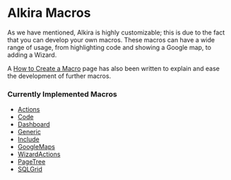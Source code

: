[How to Create a Macro]: /#/Documentation/Macros_HOWTO
[Macros]: /#/Documentation/Macros

# Alkira Macros

As we have mentioned, Alkira is highly customizable; this is due to the fact that you can develop your own macros. These macros can have a wide range of usage, from highlighting code and showing a Google map, to adding a Wizard.

A [How to Create a Macro][] page has also been written to explain and ease the development of further macros.

### Currently Implemented Macros

*   [Actions](/#/Documentation/MacroActions)
*   [Code](/#/Documentation/MacroCode)
*   [Dashboard](/#/Documentation/MacroDashboard)
*   [Generic](/#/Documentation/MacroGeneric)
*   [Include](/#/Documentation/MacroInclude)
*   [GoogleMaps](/#/Documentation/MacroGoogleMaps)
*   [WizardActions](/#/Documentation/MacroWizardActions)
*   [PageTree](/#/Documentation/MacroPageTree)
*   [SQLGrid](/#/Documentation/MacroSqlGrid)
